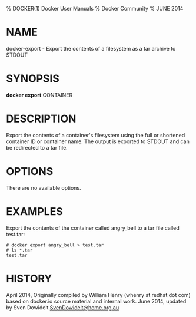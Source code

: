 % DOCKER(1) Docker User Manuals
% Docker Community
% JUNE 2014
# NAME
docker-export - Export the contents of a filesystem as a tar archive to STDOUT

# SYNOPSIS
**docker export**
CONTAINER

# DESCRIPTION
Export the contents of a container's filesystem using the full or shortened
container ID or container name. The output is exported to STDOUT and can be
redirected to a tar file.

# OPTIONS
There are no available options.

# EXAMPLES
Export the contents of the container called angry_bell to a tar file
called test.tar:

    # docker export angry_bell > test.tar
    # ls *.tar
    test.tar

# HISTORY
April 2014, Originally compiled by William Henry (whenry at redhat dot com)
based on docker.io source material and internal work.
June 2014, updated by Sven Dowideit <SvenDowideit@home.org.au>
